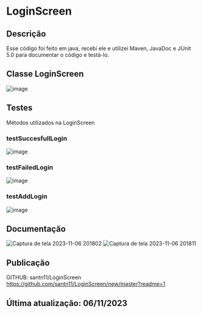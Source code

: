 # LoginScreen
## Descrição
Esse código foi feito em java, recebi ele e utilizei Maven, JavaDoc e JUnit 5.0 para documentar o código e testá-lo.

## Classe LoginScreen 
![image](https://github.com/yVinii/LoginScreen/assets/117307556/7d64aea4-1121-4efe-8b36-9d39f5b9f6d9)

## Testes
Métodos utilizados na LoginScreen
### testSuccesfullLogin
![image](https://github.com/yVinii/LoginScreen/assets/117307556/d86566ee-aca3-4197-a3a5-d317bb47f712)

### testFailedLogin
![image](https://github.com/yVinii/LoginScreen/assets/117307556/f8adff22-c61d-4022-bdf9-ded00c5adfb8)

### testAddLogin
![image](https://github.com/yVinii/LoginScreen/assets/117307556/d8e99d5b-bd27-4d5a-9924-8c85b014937f)

## Documentação
![Captura de tela 2023-11-06 201802](https://github.com/santn11/LoginScreen/assets/109821425/b1233ec3-5371-45f8-b032-408e341aa021)
![Captura de tela 2023-11-06 201811](https://github.com/santn11/LoginScreen/assets/109821425/374ea305-22ed-4cbe-9fa3-5d12ed8368ff)

## Publicação
GITHUB: santn11/LoginScreen
https://github.com/santn11/LoginScreen/new/master?readme=1

## Última atualização: 06/11/2023
